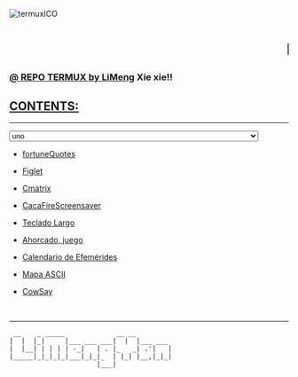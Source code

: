 ![termuxICO](https://user-images.githubusercontent.com/80227002/112893051-6feceb00-90da-11eb-856d-1fac8f6d169a.png)
	 
# <marquee>Hola, bienvenid@......&nbsp;&nbsp; @ <strong>&nbsp;&nbsp;**TERMUX** REPO CLEAN FILES....</strong>&nbsp;&nbsp;&nbsp;<i>&nbsp;&nbsp;aqui se prueban herramientas para Termux - Android....&nbsp;</i></marquee>

### [@ REPO TERMUX by LiMeng](https://yanlimeng.github.io/TERMUX) Xie xie!!  


## [CONTENTS:](https://yanlimeng.github.io/TERMUX) 
<hr>

<form name=myform>
  <select name=mytextarea>
           <option name=uno value=one> uno </option>
           <option name=WeatherForecast value=WeatherForecast> - [WeatherForecast](https://yanlimeng.github.io/WeatherForecast.bash/
) </option>
	   <option name=printEnviroment value=printEnviroment> - [printEnviroment](https://yanlimeng.github.io/printEnviroment.bash/
) </option>
	   <option name=uno value=one> uno </option>
	   <option name=uno value=one> uno </option>
	   <option name=uno value=one> uno </option>
	   <option name=uno value=one> uno </option>
	   <option name=uno value=one> uno </option>
	   <option name=uno value=one> uno </option>
	   <option name=uno value=one> uno </option>
  </select> 
</form>






- [fortuneQuotes](https://yanlimeng.github.io/fortuneQuotes.bash/
)

- [Figlet](https://yanlimeng.github.io/Figlet-shell/
)

- [Cmatrix](https://yanlimeng.github.io/Cmatrix
)

- [CacaFireScreensaver](https://yanlimeng.github.io/CacaFireScreensaver/
)

- [Teclado Largo](https://yanlimeng.github.io/TecladoLargo.bash/
)

- [Ahorcado, juego](https://yanlimeng.github.io/Ahorcado.bash/
)

- [Calendario de Efemérides](https://yanlimeng.github.io/Efemerides.bash/
)

- [Mapa ASCII](https://yanlimeng.github.io/MAPSCII.sh/
)

- [CowSay](https://yanlimeng.github.io/CowSay.bash/
)



<br>
<hr>




```
 __    _ _____             __ __         
|  |  |_|     |___ ___ ___|  |  |___ ___ 
|  |__| | | | | -_|   | . |_   _| .'|   |
|_____|_|_|_|_|___|_|_|_  | |_| |__,|_|_|
                      |___|              
```


